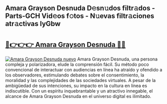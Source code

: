 ## Amara Grayson Desnuda D𝚎sn𝚞dos filtr𝚊dos - Parts-GCH Vid𝚎os f𝚘tos - N𝚞evas filtr𝚊ciones atr𝚊ctivas IyGbw

# <h2><a href="http://mb2nsv.tromn.icu/?c=Amara+Grayson+Desnuda">🔗👉👉👉 Amara Grayson Desnuda 🔗🔗</a></h2>

[![Amara Grayson Desnuda nuevo](https://i.imgur.com/pEAQMta.gif)](http://mb2nsv.tromn.icu/?c=Amara+Grayson+Desnuda)
Amara Grayson Desnuda, una persona compleja y polarizadora, elude la comprensión fácil. Su método poco convencional de interactuar con audiencias en línea ha atraído y ofendido a los observadores, estimulando debates sobre el consentimiento, la moralidad y las complejidades de las sociedades virtuales. A pesar de la ambigüedad de sus intenciones, su impacto en la cultura en línea es indiscutible. Con un espíritu inquebrantable y un atractivo innegable, el alcance de Amara Grayson Desnuda en el universo digital es ilimitado.
